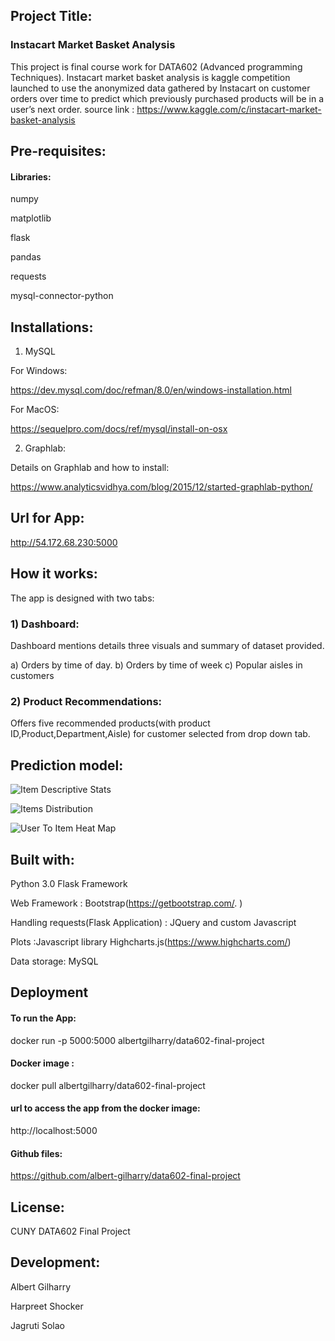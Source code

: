 

## Project Title:
### Instacart Market Basket Analysis

This project is final course work for DATA602 (Advanced programming Techniques).
Instacart market basket analysis is kaggle competition launched to use the anonymized data gathered by Instacart on 
customer orders over time to predict which previously purchased products will be in a user’s next order. 
source link : https://www.kaggle.com/c/instacart-market-basket-analysis

## Pre-requisites:

#### Libraries: 
numpy

matplotlib

flask

pandas

requests

mysql-connector-python

## Installations:
1) MySQL

For Windows:

https://dev.mysql.com/doc/refman/8.0/en/windows-installation.html

For MacOS:

https://sequelpro.com/docs/ref/mysql/install-on-osx

2) Graphlab:

Details on Graphlab and how to install:

https://www.analyticsvidhya.com/blog/2015/12/started-graphlab-python/


## Url for App:

http://54.172.68.230:5000

## How it works:

The app is designed with two tabs:

### 1) Dashboard:
Dashboard mentions details three visuals and summary of dataset provided.

a) Orders by time of day.
b) Orders by time of week
c) Popular aisles in customers
 

### 2) Product Recommendations:
 Offers five recommended products(with product ID,Product,Department,Aisle) for customer selected from drop down tab.
 
 
## Prediction model:

![Item Descriptive Stats](https://github.com/albert-gilharry/data602-final-project/blob/master/images/des_stats.jpg "Description goes here")

![Items Distribution](https://github.com/albert-gilharry/data602-final-project/blob/master/images/item_distribution.jpg "Description goes here")

![User To Item Heat Map](https://github.com/albert-gilharry/data602-final-project/blob/master/images/heat_map.jpg "Description goes here")


## Built with:

Python 3.0 Flask Framework

Web Framework : Bootstrap(https://getbootstrap.com/. )

Handling requests(Flask Application) : JQuery and custom Javascript

Plots :Javascript library Highcharts.js(https://www.highcharts.com/)

Data storage: MySQL

## Deployment

#### To run the App: 

docker run -p 5000:5000 albertgilharry/data602-final-project

#### Docker image : 

docker pull albertgilharry/data602-final-project

#### url to access the app from the docker image:

http://localhost:5000

#### Github files: 

https://github.com/albert-gilharry/data602-final-project

## License:

CUNY DATA602 Final Project

## Development:

Albert Gilharry

Harpreet Shocker

Jagruti Solao




